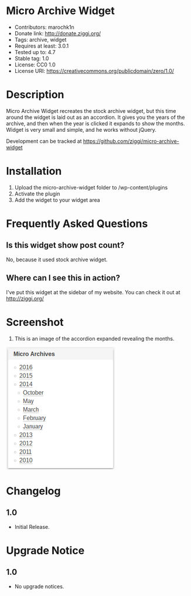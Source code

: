 # Micro Archive Widget
* Contributors: marochk1n
* Donate link: http://donate.ziggi.org/
* Tags: archive, widget
* Requires at least: 3.0.1
* Tested up to: 4.7
* Stable tag: 1.0
* License: CC0 1.0
* License URI: https://creativecommons.org/publicdomain/zero/1.0/

# Description

Micro Archive Widget recreates the stock archive widget, but this time around the widget is laid out as an accordion. It gives you the years of the archive, and then when the year is clicked it expands to show the months. Widget is very small and simple, and he works without jQuery.

Development can be tracked at https://github.com/ziggi/micro-archive-widget

# Installation

1. Upload the micro-archive-widget folder to /wp-content/plugins
2. Activate the plugin
3. Add the widget to your widget area

# Frequently Asked Questions

## Is this widget show post count?

No, because it used stock archive widget.

## Where can I see this in action?

I've put this widget at the sidebar of my website. You can check it out at http://ziggi.org/

# Screenshot

1. This is an image of the accordion expanded revealing the months.

![Screenshot](screenshot-1.png "screenshot-1")

# Changelog

## 1.0
* Initial Release.

# Upgrade Notice

## 1.0
* No upgrade notices.
